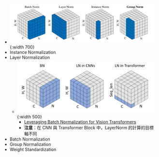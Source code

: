 - ![2022-08-09-12-00-42.jpeg](../assets/2022-08-09-12-00-42.jpeg){:width 700}
- Instance Normalization
- Layer Normalization
	- ![2022-08-09-11-54-54.jpeg](../assets/2022-08-09-11-54-54.jpeg){:width 500}
		- [Leveraging Batch Normalization for Vision Transformers](https://ieeexplore.ieee.org/document/9607565)
		- **注意**：在 CNN 與 Transformer Block 中，LayerNorm 的計算的目標軸不同
- Batch Normalization
- Group Normalization
- Weight Standardization